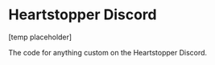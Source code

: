 # Heartstopper Discord
[temp placeholder]

The code for anything custom on the Heartstopper Discord.
